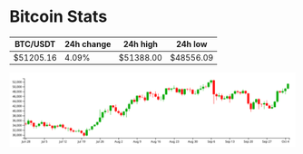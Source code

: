 # Bitcoin Stats

BTC/USDT|24h change|24h high|24h low|
|---|---|---|---|
|$51205.16|4.09%|$51388.00|$48556.09|

<img src="./chart.svg">

